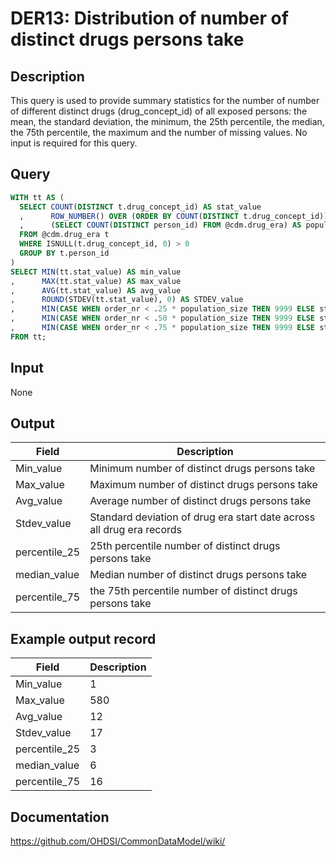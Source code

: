 <!---
Group:drug era
Name:DER13 Distribution of number of distinct drugs persons take
Author:Patrick Ryan
CDM Version: 5.3
-->

# DER13: Distribution of number of distinct drugs persons take

## Description
This query is used to provide summary statistics for the number of number of different distinct drugs (drug_concept_id) of all exposed persons: the mean, the standard deviation, the minimum, the 25th percentile, the median, the 75th percentile, the maximum and the number of missing values. No input is required for this query.

## Query
```sql
WITH tt AS (
  SELECT COUNT(DISTINCT t.drug_concept_id) AS stat_value
  ,      ROW_NUMBER() OVER (ORDER BY COUNT(DISTINCT t.drug_concept_id)) order_nr
  ,      (SELECT COUNT(DISTINCT person_id) FROM @cdm.drug_era) AS population_size
  FROM @cdm.drug_era t
  WHERE ISNULL(t.drug_concept_id, 0) > 0
  GROUP BY t.person_id
)
SELECT MIN(tt.stat_value) AS min_value
,      MAX(tt.stat_value) AS max_value
,      AVG(tt.stat_value) AS avg_value
,      ROUND(STDEV(tt.stat_value), 0) AS STDEV_value
,      MIN(CASE WHEN order_nr < .25 * population_size THEN 9999 ELSE stat_value END) AS percentile_25
,      MIN(CASE WHEN order_nr < .50 * population_size THEN 9999 ELSE stat_value END) AS median_value
,      MIN(CASE WHEN order_nr < .75 * population_size THEN 9999 ELSE stat_value END) AS percentile_75
FROM tt;
```

## Input

None

## Output

|  Field |  Description |
| --- | --- |
| Min_value | Minimum number of distinct drugs persons take |
| Max_value | Maximum number of distinct drugs persons take |
| Avg_value | Average number of distinct drugs persons take |
| Stdev_value | Standard deviation of drug era start date across all drug era records |
| percentile_25 | 25th percentile number of distinct drugs persons take |
| median_value | Median number of distinct drugs persons take |
| percentile_75 | the 75th percentile number of distinct drugs persons take |

## Example output record

|  Field |  Description |
| --- | --- |
| Min_value | 1 |
| Max_value | 580 |
| Avg_value | 12 |
| Stdev_value | 17 |
| percentile_25 | 3 |
| median_value | 6 |
| percentile_75 | 16 |

## Documentation
https://github.com/OHDSI/CommonDataModel/wiki/
